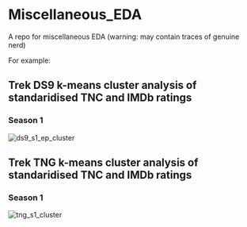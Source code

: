 # Miscellaneous_EDA
A repo for miscellaneous EDA (warning: may contain traces of genuine nerd)

For example: 

## Trek DS9 k-means cluster analysis of standaridised TNC and IMDb ratings
### Season 1
![ds9_s1_ep_cluster](https://user-images.githubusercontent.com/62044678/225244453-14012edd-f79b-4aa3-896d-0639a5ae6ad6.png)

## Trek TNG k-means cluster analysis of standaridised TNC and IMDb ratings
### Season 1
![tng_s1_cluster](https://user-images.githubusercontent.com/62044678/225244684-dca10502-6dac-48f2-8f8d-47d823b60995.png)
